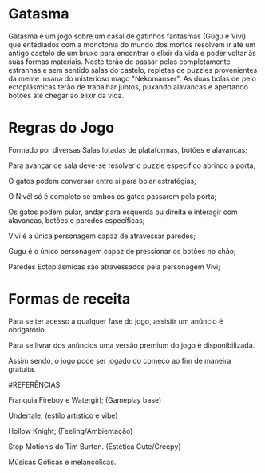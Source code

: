 # Gatasma
Gatasma é um jogo sobre um casal de gatinhos fantasmas (Gugu e Vivi) que entediados com a monotonia do mundo dos mortos resolvem ir até um antigo castelo de um bruxo para encontrar o elixir da vida e poder voltar às suas formas materiais. Neste terão de passar pelas completamente estranhas e sem sentido salas do castelo, repletas de puzzles provenientes da mente insana do misterioso mago "Nekomanser". As duas bolas de pelo ectoplásmicas terão de trabalhar juntos, puxando alavancas e apertando botões até chegar ao elixir da vida.

# Regras do Jogo
Formado por diversas Salas lotadas de plataformas, botões e alavancas;

Para avançar de sala deve-se resolver o puzzle específico abrindo a porta;

O gatos podem conversar entre si para bolar estratégias;

O Nivél só é completo se ambos os gatos passarem pela porta;

Os gatos podem pular, andar para esquerda ou direita e interagir com alavancas, botões e paredes específicas;

Vivi é a única personagem capaz de atravessar paredes;

Gugu é o único personagem capaz de pressionar os botões no chão;

Paredes Ectoplásmicas são atravessados pela personagem Vivi;

# Formas de receita
Para se ter acesso a qualquer fase do jogo, assistir um anúncio é obrigatório.

Para se livrar dos anúncios uma versão premium do jogo é disponibilizada.

Assim sendo, o jogo pode ser jogado do começo ao fim de maneira gratuita.

#REFERÊNCIAS

Franquia Fireboy e Watergirl; (Gameplay base)

Undertale; (estilo artístico e vibe)

Hollow Knight; (Feeling/Ambientação)

Stop Motion’s do Tim Burton. (Estética Cute/Creepy)

Músicas Góticas e melancólicas.






